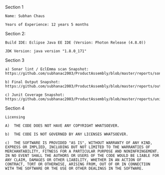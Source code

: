 Section 1
 
    Name: Subhan Chaus
 
    Years of Experience: 12 years 5 months
  



Section 2: 
	
    Build IDE: Eclipse Java EE IDE (Version: Photon Release (4.8.0))
 
    JDK Version: java version "1.8.0_171"
  
 


 
Section 3 

    a) Sonar lint / EclEmma scan Snapshot: https://github.com/subhanac2003/ProductAssembly/blob/master/reports/sonar_report.png
    
    b) Final Output Snapshot: https://github.com/subhanac2003/ProductAssembly/blob/master/reports/output.PNG
    
    c) Junit Coverage Snapshot: https://github.com/subhanac2003/ProductAssembly/blob/master/reports/unit_test_coverage.PNG




Section 4 

    Licensing 

    A)	THE CODE DOES NOT HAVE ANY COPYRIGHT WHATSOEVER.

    b)	THE CODE IS NOT GOVERNED BY ANY LICENSES WHATSOEVER.

    c)	THE SOFTWARE IS PROVIDED "AS IS", WITHOUT WARRANTY OF ANY KIND, EXPRESS OR IMPLIED, INCLUDING BUT NOT LIMITED TO THE WARRANTIES OF MERCHANTABILITY, FITNESS FOR A PARTICULAR PURPOSE AND NONINFRINGEMENT. IN NO EVENT SHALL THE AUTHORS OR USERS OF THE CODE WOULD BE LIABLE FOR ANY CLAIM, DAMAGES OR OTHER LIABILITY, WHETHER IN AN ACTION OF CONTRACT, TORT OR OTHERWISE, ARISING FROM, OUT OF OR IN CONNECTION WITH THE SOFTWARE OR THE USE OR OTHER DEALINGS IN THE SOFTWARE.
